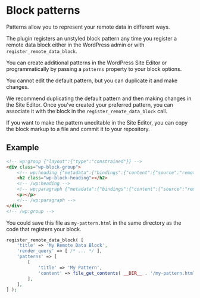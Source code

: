 # Block patterns

Patterns allow you to represent your remote data in different ways.

The plugin registers an unstyled block pattern any time you register a remote data block either in the WordPress admin or with `register_remote_data_block`.

You can create additional patterns in the WordPress Site Editor or programmatically by passing a `patterns` property to your block options.

You cannot edit the default pattern, but you can duplicate it and make changes.

We recommend duplicating the default pattern and then making changes in the Site Editor. Once you've created your preferred pattern, you can associate it with the block in the `register_remote_data_block` call.

If you want to make the pattern uneditable in the Site Editor, you can copy the block markup to a file and commit it to your repository.

## Example

```html
<!-- wp:group {"layout":{"type":"constrained"}} -->
<div class="wp-block-group">
	<!-- wp:heading {"metadata":{"bindings":{"content":{"source":"remote-data/binding","args":{"field":"title"}}}}} -->
	<h2 class="wp-block-heading"></h2>
	<!-- /wp:heading -->
	<!-- wp:paragraph {"metadata":{"bindings":{"content":{"source":"remote-data/binding","args":{"field":"description"}}}}} -->
	<p></p>
	<!-- /wp:paragraph -->
</div>
<!-- /wp:group -->
```

You could save this file as `my-pattern.html` in the same directory as the code that registers your block.

```php
register_remote_data_block( [
    'title' => 'My Remote Data Block',
    'render_query' => [ /* ... */ ],
    'patterns' => [
        [
            'title' => 'My Pattern',
            'content' => file_get_contents( __DIR__ . '/my-pattern.html' ),
        ],
    ],
] );
```
